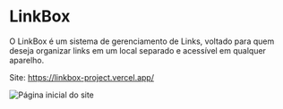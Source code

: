 # LinkBox

O LinkBox é um sistema de gerenciamento de Links, voltado para quem deseja organizar links em um local separado e acessível em qualquer aparelho.

Site: https://linkbox-project.vercel.app/

![Página inicial do site](https://github.com/user-attachments/assets/2ad349cb-5b72-4234-b704-b3dd806ece4d)
